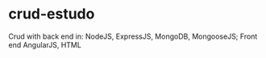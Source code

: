 crud-estudo
===========

Crud with back end in: NodeJS, ExpressJS, MongoDB, MongooseJS; Front end AngularJS, HTML
